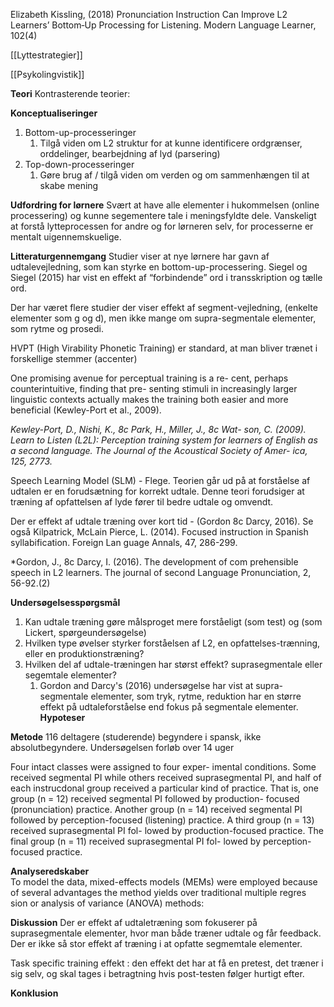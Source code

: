 Elizabeth Kissling, (2018) Pronunciation Instruction Can Improve L2 Learners’ Bottom‐Up Processing for Listening. Modern Language Learner, 102(4)

[[Lyttestrategier]]

[[Psykolingvistik]]

**Teori**
Kontrasterende teorier: 


**Konceptualiseringer**
1. Bottom-up-processeringer
     1. Tilgå viden om L2 struktur for at kunne identificere ordgrænser, orddelinger, bearbejdning af lyd (parsering)
1. Top-down-processeringer
    1. Gøre brug af / tilgå viden om verden og om sammenhængen til at skabe mening

**Udfordring for lørnere**
Svært at have alle elementer i hukommelsen (online processering) og kunne segementere tale i meningsfyldte dele. Vanskeligt at forstå lytteprocessen for andre og for lørneren selv, for processerne er mentalt uigennemskuelige.

**Litteraturgennemgang** 
Studier viser at nye lørnere har gavn af udtalevejledning, som kan styrke en bottom-up-processering. Siegel og Siegel (2015) har vist en effekt af “forbindende” ord i transskription og tælle ord.

Der har været flere studier der viser effekt af segment-vejledning, (enkelte elementer som g og d), men ikke mange om supra-segmentale elementer, som rytme og prosedi.

HVPT (High Virability Phonetic Training) er standard, at man bliver trænet i forskellige stemmer (accenter)

One  promising avenue for perceptual training is a re-  cent, perhaps counterintuitive, finding that pre-  senting stimuli in increasingly larger linguistic contexts actually makes the training both easier  and more beneficial (Kewley-Port et al., 2009).

*Kewley-Port, D., Nishi, K., 8c Park, H., Miller, J., 8c Wat-
 son, C. (2009). Learn to Listen (L2L): Perception
 training system for learners of English as a second
 language. The Journal of the Acoustical Society of Amer-
 ica, 125, 2773.*

Speech Learning Model (SLM) - Flege. Teorien går ud på at forståelse af udtalen er en forudsætning for korrekt udtale. Denne teori forudsiger at træning af opfattelsen af lyde fører til bedre udtale og omvendt. 

Der er effekt af udtale træning over kort tid - (Gordon 8c Darcy, 2016). Se også Kilpatrick, McLain Pierce, L. (2014). Focused instruction in Spanish syllabification. Foreign Lan guage Annals, 47, 286-299.


*Gordon, J., 8c Darcy, I. (2016). The development of com prehensible speech in L2 learners. The journal of second Language Pronunciation, 2, 56-92.(2)

**Undersøgelsesspørgsmål** 
1. Kan udtale træning gøre målsproget mere forståeligt (som test) og (som Lickert, spørgeundersøgelse)
2. Hvilken type øvelser styrker forståelsen af L2, en opfattelses-trænning, eller en produktionstræning?
3. Hvilken del af udtale-træningen har størst effekt? suprasegmentale eller segemtale elementer?
     1. Gordon and Darcy's (2016) undersøgelse har vist at supra-segmentale elementer, som tryk, rytme, reduktion har en større effekt på udtaleforståelse end fokus på segmentale elementer. 
**Hypoteser**

**Metode** 
116 deltagere (studerende) begyndere i spansk, ikke absolutbegyndere. Undersøgelsen forløb over 14 uger 

Four intact classes were assigned to four exper-  imental conditions. Some received segmental PI  while others received suprasegmental PI, and half  of each instrucdonal group received a particular  kind of practice. That is, one group (n = 12)  received segmental PI followed by production-  focused (pronunciation) practice. Another group  (n = 14) received segmental PI followed by perception-focused (listening) practice. A third  group (n = 13) received suprasegmental PI fol-  lowed by production-focused practice. The final  group (n = 11) received suprasegmental PI fol-  lowed by perception-focused practice.

**Analyseredskaber**  
To model the data, mixed-effects models (MEMs)  were employed because of several advantages the  method yields over traditional multiple regres sion or analysis of variance (ANOVA) methods: 

**Diskussion** 
Der er effekt af udtaletræning som fokuserer på suprasegmentale elementer, hvor man både træner udtale og får feedback. Der er ikke så stor effekt af træning i at opfatte segmemtale elementer. 

Task specific training effekt : den effekt det har at få en pretest, det træner i sig selv, og skal tages i betragtning hvis post-testen følger hurtigt efter.

**Konklusion**